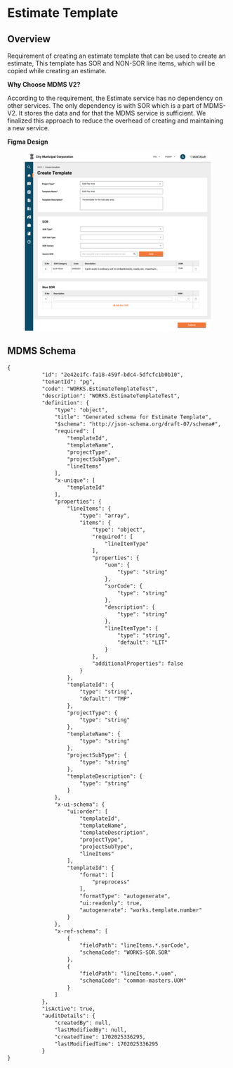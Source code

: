 # Estimate Template

## Overview

Requirement of creating an estimate template that can be used to create an estimate, This template has SOR and NON-SOR line items, which will be copied while creating an estimate.

**Why Choose MDMS V2?**

According to the requirement, the Estimate service has no dependency on other services. The only dependency is with SOR which is a part of MDMS-V2. It stores the data and for that the MDMS service is sufficient. We finalized this approach to reduce the overhead of creating and maintaining a new service.&#x20;

**Figma Design**

<figure><img src="../../../.gitbook/assets/estimate-template (2).png" alt=""><figcaption></figcaption></figure>

## MDMS Schema&#x20;

```
{
           "id": "2e42e1fc-fa18-459f-bdc4-5dfcfc1b0b10",
           "tenantId": "pg",
           "code": "WORKS.EstimateTemplateTest",
           "description": "WORKS.EstimateTemplateTest",
           "definition": {
               "type": "object",
               "title": "Generated schema for Estimate Template",
               "$schema": "http://json-schema.org/draft-07/schema#",
               "required": [
                   "templateId",
                   "templateName",
                   "projectType",
                   "projectSubType",
                   "lineItems"
               ],
               "x-unique": [
                   "templateId"
               ],
               "properties": {
                   "lineItems": {
                       "type": "array",
                       "items": {
                           "type": "object",
                           "required": [
                               "lineItemType"
                           ],
                           "properties": {
                               "uom": {
                                   "type": "string"
                               },
                               "sorCode": {
                                   "type": "string"
                               },
                               "description": {
                                   "type": "string"
                               },
                               "lineItemType": {
                                   "type": "string",
                                   "default": "LIT"
                               }
                           },
                           "additionalProperties": false
                       }
                   },
                   "templateId": {
                       "type": "string",
                       "default": "TMP"
                   },
                   "projectType": {
                       "type": "string"
                   },
                   "templateName": {
                       "type": "string"
                   },
                   "projectSubType": {
                       "type": "string"
                   },
                   "templateDescription": {
                       "type": "string"
                   }
               },
               "x-ui-schema": {
                   "ui:order": [
                       "templateId",
                       "templateName",
                       "templateDescription",
                       "projectType",
                       "projectSubType",
                       "lineItems"
                   ],
                   "templateId": {
                       "format": [
                           "preprocess"
                       ],
                       "formatType": "autogenerate",
                       "ui:readonly": true,
                       "autogenerate": "works.template.number"
                   }
               },
               "x-ref-schema": [
                   {
                       "fieldPath": "lineItems.*.sorCode",
                       "schemaCode": "WORKS-SOR.SOR"
                   },
                   {
                       "fieldPath": "lineItems.*.uom",
                       "schemaCode": "common-masters.UOM"
                   }
               ]
           },
           "isActive": true,
           "auditDetails": {
               "createdBy": null,
               "lastModifiedBy": null,
               "createdTime": 1702025336295,
               "lastModifiedTime": 1702025336295
           }
}
```

#### &#x20; 
